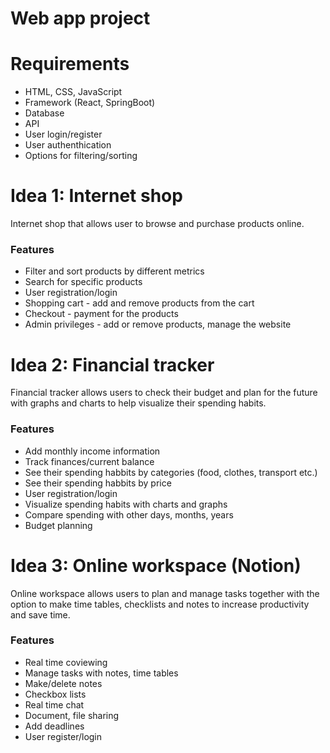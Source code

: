 # Web app project

# Requirements
- HTML, CSS, JavaScript
- Framework (React, SpringBoot)
- Database
- API
- User login/register
- User authenthication
- Options for filtering/sorting

# Idea 1: Internet shop

Internet shop that allows user to browse and purchase products online.

### Features
- Filter and sort products by different metrics
- Search for specific products
- User registration/login
- Shopping cart - add and remove products from the cart
- Checkout - payment for the products
- Admin privileges - add or remove products, manage the website

# Idea 2: Financial tracker

Financial tracker allows users to check their budget and plan for the future with graphs and charts
to help visualize their spending habits.

### Features
- Add monthly income information
- Track finances/current balance
- See their spending habbits by categories (food, clothes, transport etc.)
- See their spending habbits by price
- User registration/login
- Visualize spending habits with charts and graphs
- Compare spending with other days, months, years
- Budget planning

# Idea 3: Online workspace (Notion)

Online workspace allows users to plan and manage tasks together with the option
to make time tables, checklists and notes to increase productivity and save time.

### Features
- Real time coviewing
- Manage tasks with notes, time tables
- Make/delete notes
- Checkbox lists
- Real time chat
- Document, file sharing
- Add deadlines
- User register/login
